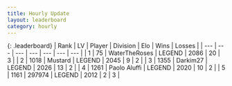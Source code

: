 ```yaml
---
title: Hourly Update
layout: leaderboard
category: hourly
---
```


{: .leaderboard}
| Rank | LV | Player | Division | Elo | Wins | Losses |
| --- | --- | --- | --- | --- | --- | --- |
| <span data-change="0">1</span> | 75 | <span title="ID: 773086">WaterTheRoses</span> | LEGEND | <span data-change="0">2086</span> | <span data-change="0">20</span> | <span data-change="0">3</span> |
| <span data-change="0">2</span> | 1018 | <span title="ID: 611082">Mustard</span> | LEGEND | <span data-change="0">2045</span> | <span data-change="0">9</span> | <span data-change="0">2</span> |
| <span data-change="0">3</span> | 1355 | <span title="ID: 694036">Darkim27</span> | LEGEND | <span data-change="0">2026</span> | <span data-change="0">13</span> | <span data-change="0">2</span> |
| <span data-change="0">4</span> | 1261 | <span title="ID: 512212">Paolo Aluffi</span> | LEGEND | <span data-change="0">2020</span> | <span data-change="0">10</span> | <span data-change="0">2</span> |
| <span data-change="0">5</span> | 1161 | <span title="ID: 544038">297974</span> | LEGEND | <span data-change="0">2012</span> | <span data-change="0">2</span> | <span data-change="0">3</span> |